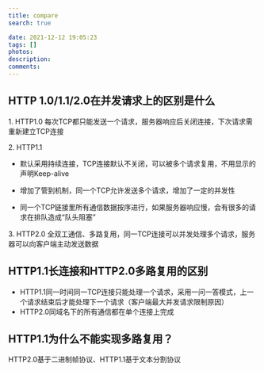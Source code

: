 ```yaml
---
title: compare
search: true

date: 2021-12-12 19:05:23
tags: []
photos:
description:
comments:
---
```


## HTTP 1.0/1.1/2.0在并发请求上的区别是什么
1\. HTTP1.0
每次TCP都只能发送一个请求，服务器响应后关闭连接，下次请求需重新建立TCP连接

2\. HTTP1.1
- 默认采用持续连接，TCP连接默认不关闭，可以被多个请求复用，不用显示的声明Keep-alive

- 增加了管到机制，同一个TCP允许发送多个请求，增加了一定的并发性

- 同一个TCP链接里所有通信数据按序进行，如果服务器响应慢，会有很多的请求在排队造成“队头阻塞”

3\. HTTP2.0
全双工通信、多路复用，同一TCP连接可以并发处理多个请求，服务器可以向客户端主动发送数据

## HTTP1.1长连接和HTTP2.0多路复用的区别
- HTTP1.1同一时间同一TCP连接只能处理一个请求，采用一问一答模式，上一个请求结束后才能处理下一个请求（客户端最大并发请求限制原因）
- HTTP2.0同域名下的所有通信都在单个连接上完成

## HTTP1.1为什么不能实现多路复用？
HTTP2.0基于二进制帧协议、HTTP1.1基于文本分割协议